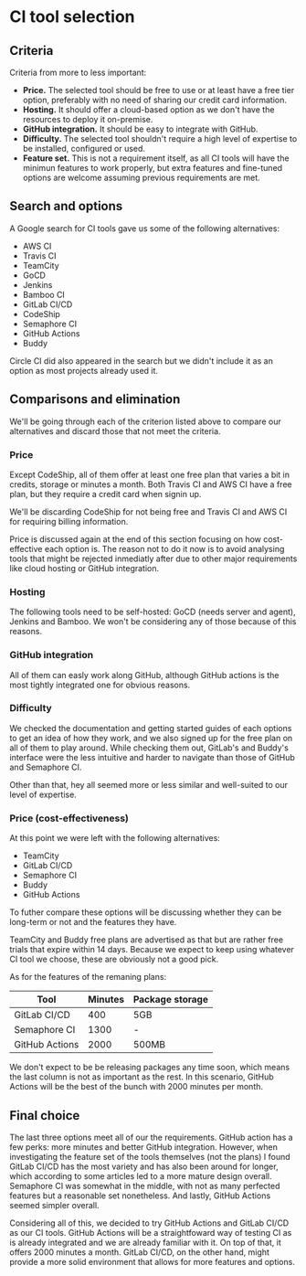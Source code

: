 # CI tool selection

## Criteria

Criteria from more to less important:

- **Price.** The selected tool should be free to use or at 
least have a free tier option, preferably with no need of 
sharing our credit card information.
- **Hosting.** It should offer a cloud-based option as we
don't have the resources to deploy it on-premise.
- **GitHub integration.** It should be easy to integrate with
GitHub.
- **Difficulty.** The selected tool shouldn't require a 
high level of expertise to be installed, configured or used.
- **Feature set.** This is not a requirement itself, as all
CI tools will have the minimun features to work properly, but
extra features and fine-tuned options are welcome assuming 
previous requirements are met. 


## Search and options

A Google search for CI tools gave us some of the following
alternatives:

- AWS CI
- Travis CI
- TeamCity
- GoCD
- Jenkins
- Bamboo CI
- GitLab CI/CD
- CodeShip
- Semaphore CI
- GitHub Actions
- Buddy

Circle CI did also appeared in the search but we didn't 
include it as an option as most projects already used it.


## Comparisons and elimination

We'll be going through each of the criterion listed above 
to compare our alternatives and discard those that not meet 
the criteria.

### Price

Except CodeShip, all of them offer at least one free plan 
that varies a bit in credits, storage or minutes a month. 
Both Travis CI and AWS CI have a free plan, but they 
require a credit card when signin up. 

We'll be discarding CodeShip for not being free and Travis
CI and AWS CI for requiring billing information. 

Price is discussed again at the end of this section focusing
on how cost-effective each option is. The reason not to do 
it now is to avoid analysing tools that might be rejected 
inmediatly after due to other major requirements like cloud 
hosting or GitHub integration.

### Hosting

The following tools need to be self-hosted: GoCD (needs
server and agent), Jenkins and Bamboo. We won't be 
considering any of those because of this reasons.

### GitHub integration

All of them can easly work along GitHub, although GitHub 
actions is the most tightly integrated one for obvious 
reasons.

### Difficulty

We checked the documentation and getting started guides 
of each options to get an idea of how they work, and we also
signed up for the free plan on all of them to play around.
While checking them out, GitLab's and Buddy's interface were 
the less intuitive and harder to navigate than those of 
GitHub and Semaphore CI. 

Other than that, hey all seemed more or less similar 
and well-suited to our level of expertise.

### Price (cost-effectiveness)

At this point we were left with the following alternatives:

- TeamCity
- GitLab CI/CD
- Semaphore CI
- Buddy
- GitHub Actions

To futher compare these options will be discussing whether 
they can be long-term or not and the features they have.

TeamCity and Buddy free plans are advertised as that but
are rather free trials that expire within 14 days. Because 
we expect to keep using whatever CI tool we choose, these
are obviously not a good pick.

As for the features of the remaning plans:

| Tool           | Minutes | Package storage |
|----------------|---------|-----------------|
| GitLab CI/CD   | 400     | 5GB             |
| Semaphore CI   | 1300    | -               |
| GitHub Actions | 2000    | 500MB           |

 
We don't expect to be be releasing packages any time soon, 
which means the last column is not as important as the rest. 
In this scenario, GitHub Actions will be the best of the bunch
with 2000 minutes per month.


## Final choice

The last three options meet all of our the requirements. GitHub 
action has a few perks: more minutes and better GitHub integration.
However, when investigating the feature set of the tools themselves 
(not the plans) I found GitLab CI/CD has the most variety and has 
also been around for longer, which according to some articles led
to a more mature design overall. Semaphore CI was somewhat in the 
middle, with not as many perfected features but a reasonable set
nonetheless. And lastly, GitHub Actions seemed simpler overall.

Considering all of this, we decided to try GitHub Actions and 
GitLab CI/CD as our CI tools. GitHub Actions will be a straightfoward
way of testing CI as is already integrated and we are already
familiar with it. On top of that, it offers 2000 minutes a month.
GitLab CI/CD, on the other hand, might provide a more solid
environment that allows for more features and options.
